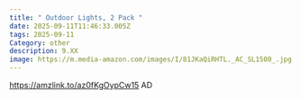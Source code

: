 ```yaml
---
title: " Outdoor Lights, 2 Pack "
date: 2025-09-11T11:46:33.005Z
tags: 2025-09-11
Category: other
description: 9.XX
image: https://m.media-amazon.com/images/I/81JKaQiRHTL._AC_SL1500_.jpg
---
```

<https://amzlink.to/az0fKgOypCw15> AD